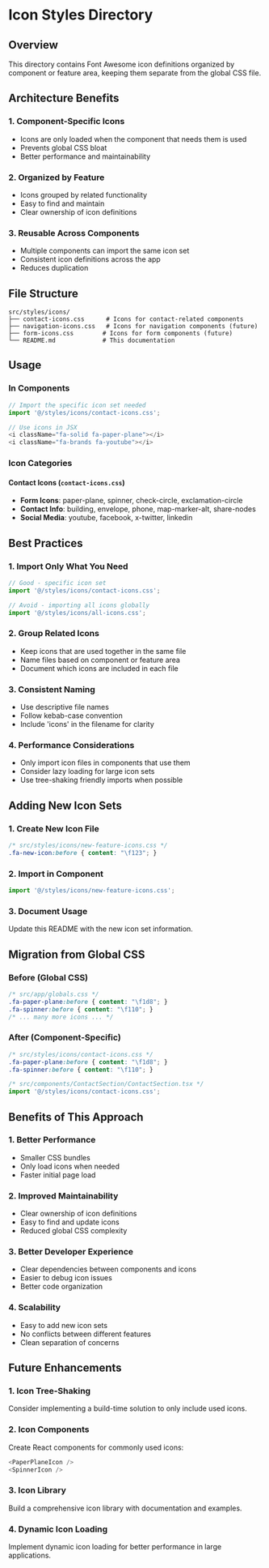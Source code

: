 # Icon Styles Directory

## Overview
This directory contains Font Awesome icon definitions organized by component or feature area, keeping them separate from the global CSS file.

## Architecture Benefits

### 1. **Component-Specific Icons**
- Icons are only loaded when the component that needs them is used
- Prevents global CSS bloat
- Better performance and maintainability

### 2. **Organized by Feature**
- Icons grouped by related functionality
- Easy to find and maintain
- Clear ownership of icon definitions

### 3. **Reusable Across Components**
- Multiple components can import the same icon set
- Consistent icon definitions across the app
- Reduces duplication

## File Structure

```
src/styles/icons/
├── contact-icons.css      # Icons for contact-related components
├── navigation-icons.css   # Icons for navigation components (future)
├── form-icons.css        # Icons for form components (future)
└── README.md             # This documentation
```

## Usage

### In Components
```typescript
// Import the specific icon set needed
import '@/styles/icons/contact-icons.css';

// Use icons in JSX
<i className="fa-solid fa-paper-plane"></i>
<i className="fa-brands fa-youtube"></i>
```

### Icon Categories

#### Contact Icons (`contact-icons.css`)
- **Form Icons**: paper-plane, spinner, check-circle, exclamation-circle
- **Contact Info**: building, envelope, phone, map-marker-alt, share-nodes
- **Social Media**: youtube, facebook, x-twitter, linkedin

## Best Practices

### 1. **Import Only What You Need**
```typescript
// Good - specific icon set
import '@/styles/icons/contact-icons.css';

// Avoid - importing all icons globally
import '@/styles/icons/all-icons.css';
```

### 2. **Group Related Icons**
- Keep icons that are used together in the same file
- Name files based on component or feature area
- Document which icons are included in each file

### 3. **Consistent Naming**
- Use descriptive file names
- Follow kebab-case convention
- Include 'icons' in the filename for clarity

### 4. **Performance Considerations**
- Only import icon files in components that use them
- Consider lazy loading for large icon sets
- Use tree-shaking friendly imports when possible

## Adding New Icon Sets

### 1. Create New Icon File
```css
/* src/styles/icons/new-feature-icons.css */
.fa-new-icon:before { content: "\f123"; }
```

### 2. Import in Component
```typescript
import '@/styles/icons/new-feature-icons.css';
```

### 3. Document Usage
Update this README with the new icon set information.

## Migration from Global CSS

### Before (Global CSS)
```css
/* src/app/globals.css */
.fa-paper-plane:before { content: "\f1d8"; }
.fa-spinner:before { content: "\f110"; }
/* ... many more icons ... */
```

### After (Component-Specific)
```css
/* src/styles/icons/contact-icons.css */
.fa-paper-plane:before { content: "\f1d8"; }
.fa-spinner:before { content: "\f110"; }
```

```typescript
/* src/components/ContactSection/ContactSection.tsx */
import '@/styles/icons/contact-icons.css';
```

## Benefits of This Approach

### 1. **Better Performance**
- Smaller CSS bundles
- Only load icons when needed
- Faster initial page load

### 2. **Improved Maintainability**
- Clear ownership of icon definitions
- Easy to find and update icons
- Reduced global CSS complexity

### 3. **Better Developer Experience**
- Clear dependencies between components and icons
- Easier to debug icon issues
- Better code organization

### 4. **Scalability**
- Easy to add new icon sets
- No conflicts between different features
- Clean separation of concerns

## Future Enhancements

### 1. **Icon Tree-Shaking**
Consider implementing a build-time solution to only include used icons.

### 2. **Icon Components**
Create React components for commonly used icons:
```typescript
<PaperPlaneIcon />
<SpinnerIcon />
```

### 3. **Icon Library**
Build a comprehensive icon library with documentation and examples.

### 4. **Dynamic Icon Loading**
Implement dynamic icon loading for better performance in large applications.
